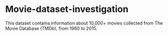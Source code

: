 # Movie-dataset-investigation
This dataset contains information about 10,000+ movies collected from The Movie Database (TMDb), from 1960 to 2015. 
